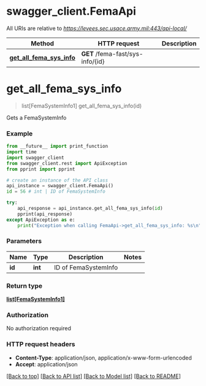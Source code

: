# swagger_client.FemaApi

All URIs are relative to *https://levees.sec.usace.army.mil:443/api-local/*

Method | HTTP request | Description
------------- | ------------- | -------------
[**get_all_fema_sys_info**](FemaApi.md#get_all_fema_sys_info) | **GET** /fema-fast/sys-info/{id} | 


# **get_all_fema_sys_info**
> list[FemaSystemInfo1] get_all_fema_sys_info(id)



Gets a FemaSystemInfo

### Example
```python
from __future__ import print_function
import time
import swagger_client
from swagger_client.rest import ApiException
from pprint import pprint

# create an instance of the API class
api_instance = swagger_client.FemaApi()
id = 56 # int | ID of FemaSystemInfo

try:
    api_response = api_instance.get_all_fema_sys_info(id)
    pprint(api_response)
except ApiException as e:
    print("Exception when calling FemaApi->get_all_fema_sys_info: %s\n" % e)
```

### Parameters

Name | Type | Description  | Notes
------------- | ------------- | ------------- | -------------
 **id** | **int**| ID of FemaSystemInfo | 

### Return type

[**list[FemaSystemInfo1]**](FemaSystemInfo1.md)

### Authorization

No authorization required

### HTTP request headers

 - **Content-Type**: application/json, application/x-www-form-urlencoded
 - **Accept**: application/json

[[Back to top]](#) [[Back to API list]](../README.md#documentation-for-api-endpoints) [[Back to Model list]](../README.md#documentation-for-models) [[Back to README]](../README.md)

